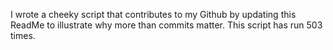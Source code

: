 I wrote a cheeky script that contributes to my Github by updating this ReadMe to illustrate why more than commits matter. This script has run 503 times.